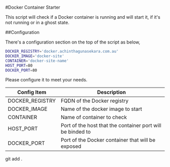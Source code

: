 #Docker Container Starter

This script will check if a Docker container is running and will start it, if it's not running or in a ghost state.

##Configuration

There's a configuration section on the top of the script as below,

```bash
DOCKER_REGISTRY='docker.achinthagunasekara.com.au'
DOCKER_IMAGE='docker-site'
CONTAINER='docker-site-name'
HOST_PORT=80
DOCKER_PORT=80
```

Please configure it to meet your needs.

| Config Item | Description |
| ------------|-------------|
| DOCKER_REGISTRY | FQDN of the Docker registry |
| DOCKER_IMAGE | Name of the docker image to start |
| CONTAINER | Name of container to check |
| HOST_PORT | Port of the host that the container port will be binded to |
| DOCKER_PORT | Port of the Docker container that will be exposed |
 git add .



